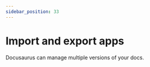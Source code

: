 ```yaml
---
sidebar_position: 33
---
```


# Import and export apps

Docusaurus can manage multiple versions of your docs.